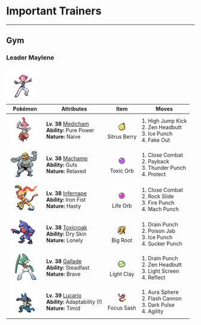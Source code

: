 # Important Trainers


---

## Gym

### Leader Maylene

![Leader Maylene](../../assets/important_trainers/maylene.png "Leader Maylene")

| Pokémon | Attributes | Item | Moves |
|:-------:|------------|:----:|-------|
| ![Medicham](../../assets/sprites/medicham/front.gif "Medicham") | **Lv. 38** [Medicham](../../pokemon/medicham.md/)<br>**Ability:** <span class="tooltip" title="Boosts the power of physical attacks.">Pure Power</span><br>**Nature:** <span class="tooltip" title="[+Spd, -Sp. Def]">Naive</span> | ![Sitrus Berry](../../assets/items/sitrus_berry.png "Sitrus Berry")<br><span class="tooltip" title="A Poffin ingredient. It may be used or held by a Pokémon to heal the user’s HP a little.">Sitrus Berry</span> | 1. <span class="tooltip" title="The foe is attacked with a knee kick from a jump. If it misses, the user is hurt instead.">High Jump Kick</span><br>2. <span class="tooltip" title="The user focuses its willpower to its head and rams the foe. It may also make the target flinch.">Zen Headbutt</span><br>3. <span class="tooltip" title="The foe is punched with an icy fist. It may leave the target frozen. ">Ice Punch</span><br>4. <span class="tooltip" title="An attack that hits first and makes the target flinch. This move works only on the first turn.">Fake Out</span> |
| ![Machamp](../../assets/sprites/machamp/front.gif "Machamp") | **Lv. 38** [Machamp](../../pokemon/machamp.md/)<br>**Ability:** <span class="tooltip" title="Boosts Attack if there is a status problem.">Guts</span><br>**Nature:** <span class="tooltip" title="[+Def, -Spd]">Relaxed</span> | ![Toxic Orb](../../assets/items/toxic_orb.png "Toxic Orb")<br><span class="tooltip" title="An item to be held by a Pokémon. It is a bizarre orb that badly poisons the holder in battle.">Toxic Orb</span> | 1. <span class="tooltip" title="The user fights the foe in close without guarding itself. It also cuts the user’s Defense and Sp. Def.">Close Combat</span><br>2. <span class="tooltip" title="If the user can use this attack after the foe attacks, its power is doubled. ">Payback</span><br>3. <span class="tooltip" title="The foe is punched with an electrified fist. It may leave the target with paralysis.">Thunder Punch</span><br>4. <span class="tooltip" title="It enables the user to evade all attacks. Its chance of failing rises if it is used in succession.">Protect</span> |
| ![Infernape](../../assets/sprites/infernape/front.gif "Infernape") | **Lv. 38** [Infernape](../../pokemon/infernape.md/)<br>**Ability:** <span class="tooltip" title="Boosts the power of punching moves.">Iron Fist</span><br>**Nature:** <span class="tooltip" title="[+Spd, -Def]">Hasty</span> | ![Life Orb](../../assets/items/life_orb.png "Life Orb")<br><span class="tooltip" title="An item to be held by a Pokémon. It boosts the power of moves, but at the cost of some HP on each hit.">Life Orb</span> | 1. <span class="tooltip" title="The user fights the foe in close without guarding itself. It also cuts the user’s Defense and Sp. Def.">Close Combat</span><br>2. <span class="tooltip" title="Large boulders are hurled at the foe to inflict damage. It may also make the target flinch.">Rock Slide</span><br>3. <span class="tooltip" title="The foe is punched with a fiery fist. It may leave the target with a burn. ">Fire Punch</span><br>4. <span class="tooltip" title="The user throws a punch at blinding speed. It is certain to strike first.">Mach Punch</span> |
| ![Toxicroak](../../assets/sprites/toxicroak/front.gif "Toxicroak") | **Lv. 38** [Toxicroak](../../pokemon/toxicroak.md/)<br>**Ability:** <span class="tooltip" title="Reduces HP if it is hot. Water restores HP.">Dry Skin</span><br>**Nature:** <span class="tooltip" title="[+Atk, -Def]">Lonely</span> | ![Big Root](../../assets/items/big_root.png "Big Root")<br><span class="tooltip" title="A Pokémon hold item that boosts the power of HP-stealing moves to let the holder recover more HP.">Big Root</span> | 1. <span class="tooltip" title="An energy-draining punch. The user’s HP is restored by half the damage taken by the target.">Drain Punch</span><br>2. <span class="tooltip" title="The foe is stabbed with a tentacle or arm steeped in poison. It may also poison the foe.">Poison Jab</span><br>3. <span class="tooltip" title="The foe is punched with an icy fist. It may leave the target frozen. ">Ice Punch</span><br>4. <span class="tooltip" title="This move enables the user to attack first. It fails if the foe is not readying an attack, however.">Sucker Punch</span> |
| ![Gallade](../../assets/sprites/gallade/front.gif "Gallade") | **Lv. 38** [Gallade](../../pokemon/gallade.md/)<br>**Ability:** <span class="tooltip" title="Raises Speed each time the Pokémon flinches.">Steadfast</span><br>**Nature:** <span class="tooltip" title="[+Atk, -Spd]">Brave</span> | ![Light Clay](../../assets/items/light_clay.png "Light Clay")<br><span class="tooltip" title="A Pokémon hold item that extends the duration of barrier moves like Light Screen and Reflect used by the holder.">Light Clay</span> | 1. <span class="tooltip" title="An energy-draining punch. The user’s HP is restored by half the damage taken by the target.">Drain Punch</span><br>2. <span class="tooltip" title="The user focuses its willpower to its head and rams the foe. It may also make the target flinch.">Zen Headbutt</span><br>3. <span class="tooltip" title="A wondrous wall of light is put up to suppress damage from special attacks for five turns.">Light Screen</span><br>4. <span class="tooltip" title="A wondrous wall of light is put up to suppress damage from physical attacks for five turns.">Reflect</span> |
| ![Lucario](../../assets/sprites/lucario/front.gif "Lucario") | **Lv. 39** [Lucario](../../pokemon/lucario.md/)<br>**Ability:** <span class="tooltip" title="Powers up moves of the same type.">Adaptability (!)</span><br>**Nature:** <span class="tooltip" title="[+Spd, -Atk]">Timid</span> | ![Focus Sash](../../assets/items/focus_sash.png "Focus Sash")<br><span class="tooltip" title="An item to be held by a Pokémon. If it has full HP, the holder will endure one potential KO attack, leaving 1 HP.">Focus Sash</span> | 1. <span class="tooltip" title="The user looses a blast of aura power from deep within its body. This move is certain to hit.">Aura Sphere</span><br>2. <span class="tooltip" title="The user gathers all its light energy and releases it at once. It may also lower the foe’s Sp. Def stat.">Flash Cannon</span><br>3. <span class="tooltip" title="The user releases a horrible aura imbued with dark thoughts. It may also make the target flinch.">Dark Pulse</span><br>4. <span class="tooltip" title="The user relaxes and lightens its body to move faster. It sharply boosts the Speed stat.">Agility</span> |


